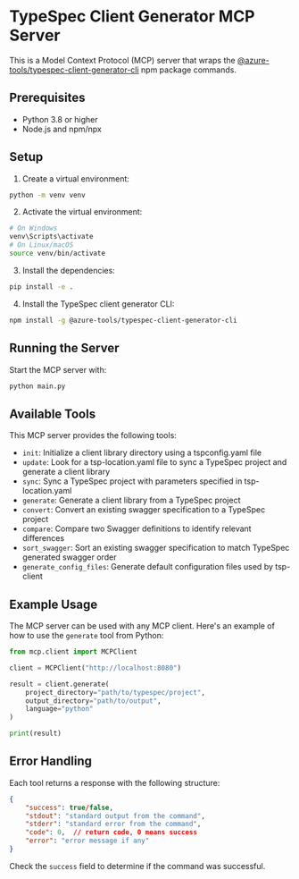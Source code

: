 # TypeSpec Client Generator MCP Server

This is a Model Context Protocol (MCP) server that wraps the [@azure-tools/typespec-client-generator-cli](https://www.npmjs.com/package/@azure-tools/typespec-client-generator-cli) npm package commands.

## Prerequisites

- Python 3.8 or higher
- Node.js and npm/npx

## Setup

1. Create a virtual environment:
```bash
python -m venv venv
```

2. Activate the virtual environment:
```bash
# On Windows
venv\Scripts\activate
# On Linux/macOS
source venv/bin/activate
```

3. Install the dependencies:
```bash
pip install -e .
```

4. Install the TypeSpec client generator CLI:
```bash
npm install -g @azure-tools/typespec-client-generator-cli
```

## Running the Server

Start the MCP server with:

```bash
python main.py
```

## Available Tools

This MCP server provides the following tools:

- `init`: Initialize a client library directory using a tspconfig.yaml file
- `update`: Look for a tsp-location.yaml file to sync a TypeSpec project and generate a client library
- `sync`: Sync a TypeSpec project with parameters specified in tsp-location.yaml
- `generate`: Generate a client library from a TypeSpec project
- `convert`: Convert an existing swagger specification to a TypeSpec project
- `compare`: Compare two Swagger definitions to identify relevant differences
- `sort_swagger`: Sort an existing swagger specification to match TypeSpec generated swagger order
- `generate_config_files`: Generate default configuration files used by tsp-client

## Example Usage

The MCP server can be used with any MCP client. Here's an example of how to use the `generate` tool from Python:

```python
from mcp.client import MCPClient

client = MCPClient("http://localhost:8080")

result = client.generate(
    project_directory="path/to/typespec/project",
    output_directory="path/to/output",
    language="python"
)

print(result)
```

## Error Handling

Each tool returns a response with the following structure:

```json
{
    "success": true/false,
    "stdout": "standard output from the command",
    "stderr": "standard error from the command",
    "code": 0,  // return code, 0 means success
    "error": "error message if any"
}
```

Check the `success` field to determine if the command was successful.